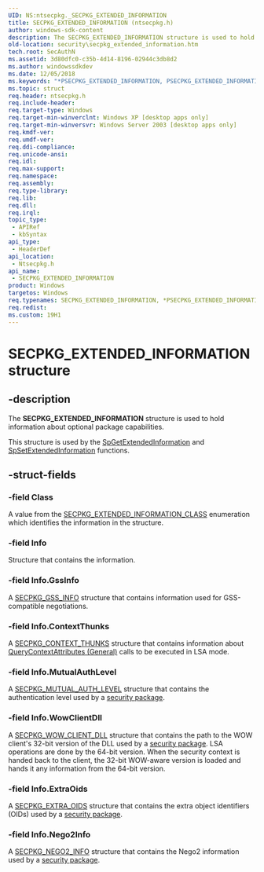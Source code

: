 ```yaml
---
UID: NS:ntsecpkg._SECPKG_EXTENDED_INFORMATION
title: SECPKG_EXTENDED_INFORMATION (ntsecpkg.h)
author: windows-sdk-content
description: The SECPKG_EXTENDED_INFORMATION structure is used to hold information about optional package capabilities.This structure is used by the SpGetExtendedInformation and SpSetExtendedInformation functions.
old-location: security\secpkg_extended_information.htm
tech.root: SecAuthN
ms.assetid: 3d80dfc0-c35b-4d14-8196-02944c3db8d2
ms.author: windowssdkdev
ms.date: 12/05/2018
ms.keywords: "*PSECPKG_EXTENDED_INFORMATION, PSECPKG_EXTENDED_INFORMATION, PSECPKG_EXTENDED_INFORMATION structure pointer [Security], SECPKG_EXTENDED_INFORMATION, SECPKG_EXTENDED_INFORMATION structure [Security], _ssp_secpkg_extended_information, ntsecpkg/PSECPKG_EXTENDED_INFORMATION, ntsecpkg/SECPKG_EXTENDED_INFORMATION, security.secpkg_extended_information"
ms.topic: struct
req.header: ntsecpkg.h
req.include-header: 
req.target-type: Windows
req.target-min-winverclnt: Windows XP [desktop apps only]
req.target-min-winversvr: Windows Server 2003 [desktop apps only]
req.kmdf-ver: 
req.umdf-ver: 
req.ddi-compliance: 
req.unicode-ansi: 
req.idl: 
req.max-support: 
req.namespace: 
req.assembly: 
req.type-library: 
req.lib: 
req.dll: 
req.irql: 
topic_type:
 - APIRef
 - kbSyntax
api_type:
 - HeaderDef
api_location:
 - Ntsecpkg.h
api_name:
 - SECPKG_EXTENDED_INFORMATION
product: Windows
targetos: Windows
req.typenames: SECPKG_EXTENDED_INFORMATION, *PSECPKG_EXTENDED_INFORMATION
req.redist: 
ms.custom: 19H1
---
```


# SECPKG_EXTENDED_INFORMATION structure


## -description


The <b>SECPKG_EXTENDED_INFORMATION</b> structure is used to hold information about optional package capabilities.

This structure is used by the 
<a href="https://docs.microsoft.com/windows/desktop/api/ntsecpkg/nc-ntsecpkg-spgetextendedinformationfn">SpGetExtendedInformation</a> and 
<a href="https://docs.microsoft.com/windows/desktop/api/ntsecpkg/nc-ntsecpkg-spsetextendedinformationfn">SpSetExtendedInformation</a> functions.


## -struct-fields




### -field Class

A value from the 
<a href="https://docs.microsoft.com/windows/desktop/api/ntsecpkg/ne-ntsecpkg-_secpkg_extended_information_class">SECPKG_EXTENDED_INFORMATION_CLASS</a> enumeration which identifies the information in the structure.


### -field Info

Structure that contains the information.


### -field Info.GssInfo

A 
<a href="https://docs.microsoft.com/windows/desktop/api/ntsecpkg/ns-ntsecpkg-_secpkg_gss_info">SECPKG_GSS_INFO</a> structure that contains information used for GSS-compatible negotiations.


### -field Info.ContextThunks

A 
<a href="https://docs.microsoft.com/windows/desktop/api/ntsecpkg/ns-ntsecpkg-_secpkg_context_thunks">SECPKG_CONTEXT_THUNKS</a> structure that contains information about 
<a href="https://docs.microsoft.com/windows/desktop/api/sspi/nf-sspi-querycontextattributesa">QueryContextAttributes (General)</a> calls to be executed in LSA mode.


### -field Info.MutualAuthLevel

A 
<a href="https://docs.microsoft.com/windows/desktop/api/ntsecpkg/ns-ntsecpkg-_secpkg_mutual_auth_level">SECPKG_MUTUAL_AUTH_LEVEL</a> structure that contains the authentication level used by a <a href="https://docs.microsoft.com/windows/desktop/SecGloss/s-gly">security package</a>.


### -field Info.WowClientDll

A 
<a href="https://docs.microsoft.com/windows/desktop/api/ntsecpkg/ns-ntsecpkg-_secpkg_wow_client_dll">SECPKG_WOW_CLIENT_DLL</a> structure that contains the path to the  WOW client's 32-bit version of the DLL used by a <a href="https://docs.microsoft.com/windows/desktop/SecGloss/s-gly">security package</a>. LSA operations are done by the 64-bit version. When the security context is handed back to the client,  the 32-bit WOW-aware version is loaded and hands it any information from the 64-bit version.


### -field Info.ExtraOids

A 
<a href="https://docs.microsoft.com/windows/desktop/api/ntsecpkg/ns-ntsecpkg-_secpkg_extra_oids">SECPKG_EXTRA_OIDS</a> structure that contains the extra object identifiers (OIDs) used by a <a href="https://docs.microsoft.com/windows/desktop/SecGloss/s-gly">security package</a>.


### -field Info.Nego2Info

A 
<a href="https://docs.microsoft.com/windows/desktop/api/ntsecpkg/ns-ntsecpkg-_secpkg_nego2_info">SECPKG_NEGO2_INFO</a> structure that contains the Nego2 information used by a <a href="https://docs.microsoft.com/windows/desktop/SecGloss/s-gly">security package</a>.

